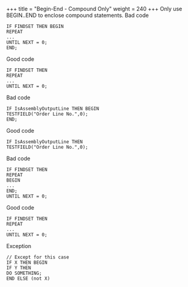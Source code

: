 +++
title = "Begin-End - Compound Only"
weight = 240
+++
Only use BEGIN..END to enclose compound statements.
Bad code

    IF FINDSET THEN BEGIN
    REPEAT
    ...
    UNTIL NEXT = 0;
    END;

Good code

    IF FINDSET THEN
    REPEAT
    ...
    UNTIL NEXT = 0;

Bad code

    IF IsAssemblyOutputLine THEN BEGIN
    TESTFIELD("Order Line No.",0);
    END;

Good code

    IF IsAssemblyOutputLine THEN
    TESTFIELD("Order Line No.",0);

Bad code

    IF FINDSET THEN
    REPEAT
    BEGIN
    ...
    END;
    UNTIL NEXT = 0;

Good code

    IF FINDSET THEN
    REPEAT
    ...
    UNTIL NEXT = 0;

Exception

    // Except for this case
    IF X THEN BEGIN
    IF Y THEN 
    DO SOMETHING;
    END ELSE (not X)
